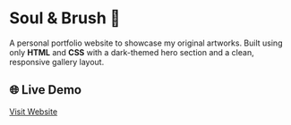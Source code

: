  # Soul & Brush 🎨

A personal portfolio website to showcase my original artworks.
Built using only **HTML** and **CSS** with a dark-themed hero section and a clean, responsive gallery layout.

## 🌐 Live Demo

[Visit Website]()  